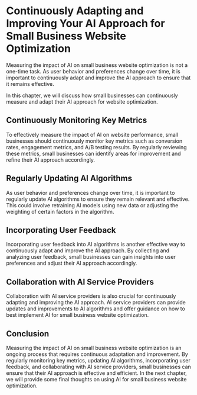 Continuously Adapting and Improving Your AI Approach for Small Business Website Optimization
===================================================================================================================================================================

Measuring the impact of AI on small business website optimization is not a one-time task. As user behavior and preferences change over time, it is important to continuously adapt and improve the AI approach to ensure that it remains effective.

In this chapter, we will discuss how small businesses can continuously measure and adapt their AI approach for website optimization.

Continuously Monitoring Key Metrics
-----------------------------------

To effectively measure the impact of AI on website performance, small businesses should continuously monitor key metrics such as conversion rates, engagement metrics, and A/B testing results. By regularly reviewing these metrics, small businesses can identify areas for improvement and refine their AI approach accordingly.

Regularly Updating AI Algorithms
--------------------------------

As user behavior and preferences change over time, it is important to regularly update AI algorithms to ensure they remain relevant and effective. This could involve retraining AI models using new data or adjusting the weighting of certain factors in the algorithm.

Incorporating User Feedback
---------------------------

Incorporating user feedback into AI algorithms is another effective way to continuously adapt and improve the AI approach. By collecting and analyzing user feedback, small businesses can gain insights into user preferences and adjust their AI approach accordingly.

Collaboration with AI Service Providers
---------------------------------------

Collaboration with AI service providers is also crucial for continuously adapting and improving the AI approach. AI service providers can provide updates and improvements to AI algorithms and offer guidance on how to best implement AI for small business website optimization.

Conclusion
----------

Measuring the impact of AI on small business website optimization is an ongoing process that requires continuous adaptation and improvement. By regularly monitoring key metrics, updating AI algorithms, incorporating user feedback, and collaborating with AI service providers, small businesses can ensure that their AI approach is effective and efficient. In the next chapter, we will provide some final thoughts on using AI for small business website optimization.
